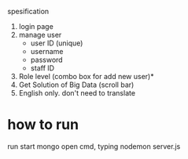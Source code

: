 spesification
1. login page
2. manage user 
    - user ID (unique)
    - username
    - password
    - staff ID
3. Role level (combo box for add new user)*
4. Get Solution of Big Data (scroll bar)
5. English only. don't need to translate

# how to run
run start mongo
open cmd, typing nodemon server.js
